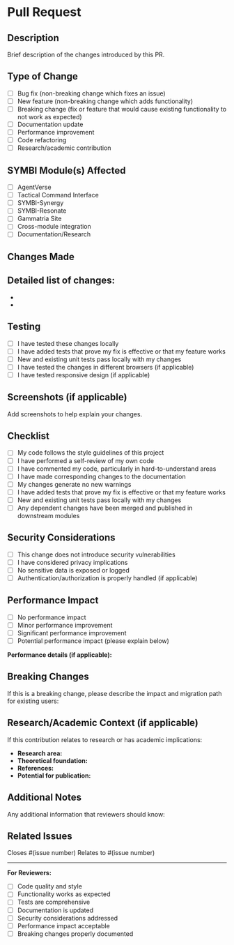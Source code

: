 # Pull Request

## Description
Brief description of the changes introduced by this PR.

## Type of Change
- [ ] Bug fix (non-breaking change which fixes an issue)
- [ ] New feature (non-breaking change which adds functionality)
- [ ] Breaking change (fix or feature that would cause existing functionality to not work as expected)
- [ ] Documentation update
- [ ] Performance improvement
- [ ] Code refactoring
- [ ] Research/academic contribution

## SYMBI Module(s) Affected
- [ ] AgentVerse
- [ ] Tactical Command Interface
- [ ] SYMBI-Synergy
- [ ] SYMBI-Resonate
- [ ] Gammatria Site
- [ ] Cross-module integration
- [ ] Documentation/Research

## Changes Made
Detailed list of changes:
- 
- 
- 

## Testing
- [ ] I have tested these changes locally
- [ ] I have added tests that prove my fix is effective or that my feature works
- [ ] New and existing unit tests pass locally with my changes
- [ ] I have tested the changes in different browsers (if applicable)
- [ ] I have tested responsive design (if applicable)

## Screenshots (if applicable)
Add screenshots to help explain your changes.

## Checklist
- [ ] My code follows the style guidelines of this project
- [ ] I have performed a self-review of my own code
- [ ] I have commented my code, particularly in hard-to-understand areas
- [ ] I have made corresponding changes to the documentation
- [ ] My changes generate no new warnings
- [ ] I have added tests that prove my fix is effective or that my feature works
- [ ] New and existing unit tests pass locally with my changes
- [ ] Any dependent changes have been merged and published in downstream modules

## Security Considerations
- [ ] This change does not introduce security vulnerabilities
- [ ] I have considered privacy implications
- [ ] No sensitive data is exposed or logged
- [ ] Authentication/authorization is properly handled (if applicable)

## Performance Impact
- [ ] No performance impact
- [ ] Minor performance improvement
- [ ] Significant performance improvement
- [ ] Potential performance impact (please explain below)

**Performance details (if applicable):**

## Breaking Changes
If this is a breaking change, please describe the impact and migration path for existing users:

## Research/Academic Context (if applicable)
If this contribution relates to research or has academic implications:
- **Research area:** 
- **Theoretical foundation:** 
- **References:** 
- **Potential for publication:** 

## Additional Notes
Any additional information that reviewers should know:

## Related Issues
Closes #(issue number)
Relates to #(issue number)

---

**For Reviewers:**
- [ ] Code quality and style
- [ ] Functionality works as expected
- [ ] Tests are comprehensive
- [ ] Documentation is updated
- [ ] Security considerations addressed
- [ ] Performance impact acceptable
- [ ] Breaking changes properly documented